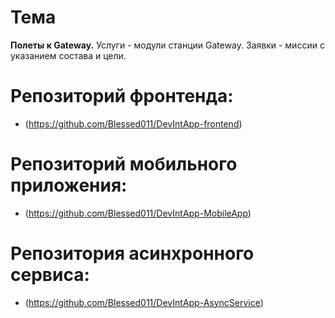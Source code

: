 # Тема
**Полеты к Gateway.**
Услуги - модули станции Gateway.
Заявки - миссии с указанием состава и цели.


# Репозиторий фронтенда:
- (https://github.com/Blessed011/DevIntApp-frontend)

# Репозиторий мобильного приложения:
- (https://github.com/Blessed011/DevIntApp-MobileApp)

# Репозитория асинхронного сервиса:
- (https://github.com/Blessed011/DevIntApp-AsyncService)
